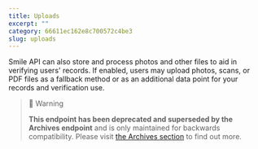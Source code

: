 ```yaml
---
title: Uploads
excerpt: ""
category: 66611ec162e8c700572c4be3
slug: uploads
---
```


Smile API can also store and process photos and other files to aid in verifying users' records. If enabled, users may upload photos, scans, or PDF files as a fallback method or as an additional data point for your records and verification use.

> 🚧 Warning
> 
> **This endpoint has been deprecated and superseded by the Archives endpoint** and is only maintained for backwards compatibility. Please visit [the Archives section](/reference/archives) to find out more.
